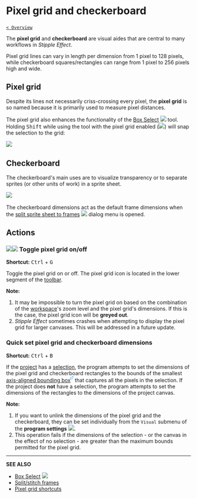 # Pixel grid and checkerboard

[`< Overview`](./README.md)

The **pixel grid** and **checkerboard** are visual aides that are central to many workflows in *Stipple Effect*.

Pixel grid lines can vary in length per dimension from 1 pixel to 128 pixels, while checkerboard squares/rectangles can range from 1 pixel to 256 pixels high and wide.

## Pixel grid

Despite its lines not necessarily criss-crossing every pixel, the **pixel grid** is so named because it is primarily used to measure pixel distances.

The pixel grid also enhances the functionality of the [Box Select](./sel-area-tools.md#box-select) ![](https://raw.githubusercontent.com/stipple-effect/stipple-effect/master/res/icons/box_select.png) tool. Holding <kbd>Shift</kbd> while using the tool with the pixel grid enabled (![](https://raw.githubusercontent.com/stipple-effect/stipple-effect/master/res/icons/pixel_grid_on.png)) will snap the selection to the grid:

![](./assets/graphics/snap-box-select.gif)

## Checkerboard

The checkerboard's main uses are to visualize transparency or to separate sprites (or other units of work) in a sprite sheet.

![](./assets/graphics/checkerboard-separation.png)

The checkerboard dimensions act as the default frame dimensions when the [split sprite sheet to frames](./sizing.md#split-a-sprite-sheet-into-frames) ![](https://raw.githubusercontent.com/stipple-effect/stipple-effect/master/res/icons/stitch_split_frames.png) dialog menu is opened.

## Actions

### ![](https://raw.githubusercontent.com/stipple-effect/stipple-effect/master/res/icons/pixel_grid_on.png)![](https://raw.githubusercontent.com/stipple-effect/stipple-effect/master/res/icons/pixel_grid_off.png) Toggle pixel grid on/off

**Shortcut:** <kbd>Ctrl</kbd> + <kbd>G</kbd>

Toggle the pixel grid on or off. The pixel grid icon is located in the lower segment of the [toolbar](./interface.md#toolbar).

**Note:**

1. It may be impossible to turn the pixel grid on based on the combination of the [workspace](./interface.md#workspace)'s zoom level and the pixel grid's dimensions. If this is the case, the pixel grid icon will be **greyed out**.
2. *Stipple Effect* sometimes crashes when attempting to display the pixel grid for larger canvases. This will be addressed in a future update.

### Quick set pixel grid and checkerboard dimensions

**Shortcut:** <kbd>Ctrl</kbd> + <kbd>B</kbd>

If the [project](./project.md) has a [selection](./selection.md), the program attempts to set the dimensions of the pixel grid and checkerboard rectangles to the bounds of the smallest [axis-aligned bounding box![](./assets/ui/external.png)](https://en.wikipedia.org/wiki/Minimum_bounding_box#Axis-aligned_minimum_bounding_box) that captures all the pixels in the selection. If the project does **not** have a selection, the program attempts to set the dimensions of the rectangles to the dimensions of the project canvas.

**Note:**

1. If you want to unlink the dimensions of the pixel grid and the checkerboard, they can be set individually from the `Visual` submenu of the **program settings** ![](https://raw.githubusercontent.com/stipple-effect/stipple-effect/master/res/icons/settings.png).
2. This operation fails if the dimensions of the selection - or the canvas in the effect of no selection - are greater than the maximum bounds permitted for the pixel grid.

---

**SEE ALSO**

* [Box Select](./sel-area-tools.md#box-select) ![](https://raw.githubusercontent.com/stipple-effect/stipple-effect/master/res/icons/box_select.png)
* [Split/stitch frames](./sizing.md#splitstitch-frames)
* [Pixel grid shortcuts](./shortcuts.md#pixel-grid)
